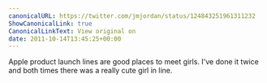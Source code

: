 ```yaml
---
canonicalURL: https://twitter.com/jmjordan/status/124843251961311232
ShowCanonicalLink: true
CanonicalLinkText: View original on
date: 2011-10-14T13:45:25+00:00
---
```

Apple product launch lines are good places to meet girls. I've done it twice and both times there was a really cute girl in line.